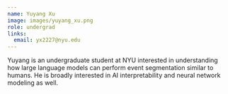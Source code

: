 ```yaml
---
name: Yuyang Xu
image: images/yuyang_xu.png
role: undergrad
links:
  email: yx2227@nyu.edu
---
```


Yuyang is an undergraduate student at NYU interested in understanding how large language models can perform event segmentation similar to humans. He is broadly interested in AI interpretability and neural network modeling as well.

